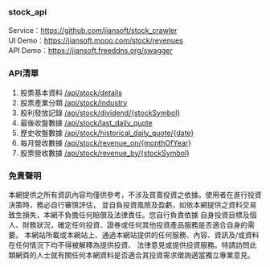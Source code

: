 ### stock_api
Service︰https://github.com/jiansoft/stock_crawler   
UI Demo︰https://jiansoft.mooo.com/stock/revenues  
API Demo︰https://jiansoft.freeddns.org/swagger  

### API清單
1. 股票基本資料 [/api/stock/details](https://github.com/jiansoft/stock_api/blob/main/StockApi/Models/HttpTransactions/Stock/Details/DetailDto.cs)
2. 股票產業分類 [/api/stock/industry](https://github.com/jiansoft/stock_api/blob/main/StockApi/Models/HttpTransactions/Stock/Industry/IndustryDto.cs)
3. 股利發放記錄 [/api/stock/dividend/{stockSymbol}](https://github.com/jiansoft/stock_api/blob/main/StockApi/Models/HttpTransactions/Stock/Dividend/DividendDto.cs)
4. 最後收盤數據 [/api/stock/last_daily_quote](https://github.com/jiansoft/stock_api/blob/main/StockApi/Models/HttpTransactions/Stock/DtoBase/DailyQuoteDtoBase.cs)
5. 歷史收盤數據 [/api/stock/historical_daily_quote/{date}](https://github.com/jiansoft/stock_api/blob/main/StockApi/Models/HttpTransactions/Stock/DtoBase/DailyQuoteDtoBase.cs)
6. 每月營收數據 [/api/stock/revenue_on/{monthOfYear}](https://github.com/jiansoft/stock_api/blob/main/StockApi/Models/HttpTransactions/Stock/Revenue/RevenueDto.cs)
7. 股票營收數據 [/api/stock/revenue_by/{stockSymbol}](https://github.com/jiansoft/stock_api/blob/main/StockApi/Models/HttpTransactions/Stock/Revenue/RevenueDto.cs)


### 免責聲明
本網提供之所有資訊內容均僅供參考，不涉及買賣投資之依據。使用者在進行投資決策時，務必自行審慎評估，
並自負投資風險及盈虧，如依本網提供之資料交易致生損失，本網不負擔任何賠償及法律責任。您自行負責依據
自身投資目標及個人、財務狀況，確定任何投資、證券或任何其他投資產品服務是否適合自身的需要。 
本網站所載或本網站上、通過本網站提供的任何服務、內容、資訊及/或資料在任何情況下均不得被解釋為提供投資、
法律意見或提供投資服務。特請訪問此類網頁的人士就有關任何本網資料是否適合其投資需求徵詢適當獨立專業意見。


